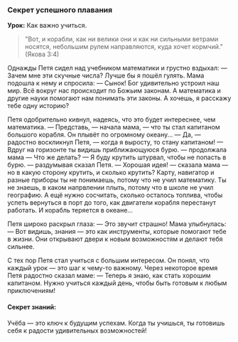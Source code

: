 ### Секрет успешного плавания

**Урок:** Как важно учиться.

> "Вот, и корабли, как ни велики они и как ни сильными ветрами носятся, небольшим рулем направляются, куда хочет кормчий." (Якова 3:4)

Однажды Петя сидел над учебником математики и грустно вздыхал:
— Зачем мне эти скучные числа? Лучше бы я пошёл гулять.
Мама подошла к нему и спросила:
— Сынок! Бог удивительно устроил наш мир. Всё вокруг нас происходит по Божьим законам. А математика и другие науки помогают нам понимать эти законы. А хочешь, я расскажу тебе одну историю?

Петя одобрительно кивнул, надеясь, что это будет интереснее, чем математика.
— Представь, — начала мама, — что ты стал капитаном большого корабля. Он плывёт по огромному океану...
— Да, — радостно воскликнул Петя, — когда я выросту, то стану капитаном!
— Вдруг на горизонте ты видишь приближающуюся бурю. — продолжала мама — Что же делать?
— Я буду крутить штурвал, чтобы не попасть в бурю. — раздумывая сказал Петя.
— Хорошая идея! — сказала мама — но в какую сторону крутить, и сколько крутить? Карту, навигатор и разные приборы ты не понимаешь, потому что не учил математику. Ты не знаешь, в каком напрвлении плыть, потому что в школе не учил географию. А ещё нужно сосчитать, сколько осталось топлива, чтобы успеть вернуться в порт до того, как двигатели корабля перестанут работать. И корабль теряется в океане...

Петя широко раскрыл глаза:
— Это звучит страшно!
Мама улыбнулась:
— Вот видишь, знания — это как инструменты, которые помогают тебе в жизни. Они открывают двери к новым возможностям и делают тебя сильнее.

С тех пор Петя стал учиться с большим интересом. Он понял, что каждый урок — это шаг к чему-то важному. Через некоторое время Петя радостно сказал маме:
— Теперь я знаю, как стать хорошим капитаном. Нужно учиться каждый день, чтобы быть готовым к любым приключениям!

#### Секрет знаний:  
Учёба — это ключ к будущим успехам. Когда ты учишься, ты готовишь себя к радости удивительных возможностей!
